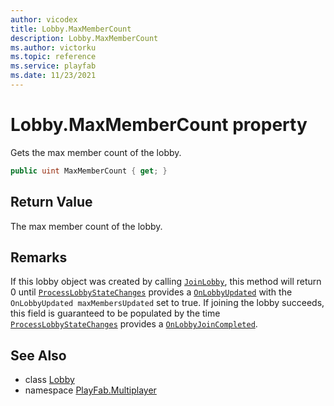 ```yaml
---
author: vicodex
title: Lobby.MaxMemberCount
description: Lobby.MaxMemberCount
ms.author: victorku
ms.topic: reference
ms.service: playfab
ms.date: 11/23/2021
---
```


# Lobby.MaxMemberCount property

Gets the max member count of the lobby.

```csharp
public uint MaxMemberCount { get; }
```

## Return Value

The max member count of the lobby.

## Remarks

If this lobby object was created by calling [`JoinLobby`](../PlayFabMultiplayer/JoinLobby.md), this method will return 0 until [`ProcessLobbyStateChanges`](../PlayFabMultiplayer/ProcessLobbyStateChanges.md) provides a [`OnLobbyUpdated`](../PlayFabMultiplayer/OnLobbyUpdated.md) with the `OnLobbyUpdated maxMembersUpdated` set to true. If joining the lobby succeeds, this field is guaranteed to be populated by the time [`ProcessLobbyStateChanges`](../PlayFabMultiplayer/ProcessLobbyStateChanges.md) provides a [`OnLobbyJoinCompleted`](../PlayFabMultiplayer/OnLobbyJoinCompleted.md).

## See Also

* class [Lobby](../Lobby.md)
* namespace [PlayFab.Multiplayer](../../PlayFabMultiplayerSDK.md)
